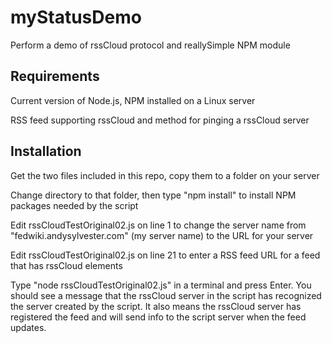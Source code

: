 # myStatusDemo
Perform a demo of rssCloud protocol and reallySimple NPM module

## Requirements

Current version of Node.js, NPM installed on a Linux server

RSS feed supporting rssCloud and method for pinging a rssCloud server

## Installation

Get the two files included in this repo, copy them to a folder on your server

Change directory to that folder, then type "npm install" to install NPM packages needed by the script

Edit rssCloudTestOriginal02.js on line 1 to change the server name from "fedwiki.andysylvester.com" (my server name) to the URL for your server

Edit rssCloudTestOriginal02.js on line 21 to enter a RSS feed URL for a feed that has rssCloud elements

Type "node rssCloudTestOriginal02.js" in a terminal and press Enter. You should see a message that the rssCloud server in the script has recognized the server created by the script. It also means the rssCloud server has registered the feed and will send info to the script server when the feed updates.

